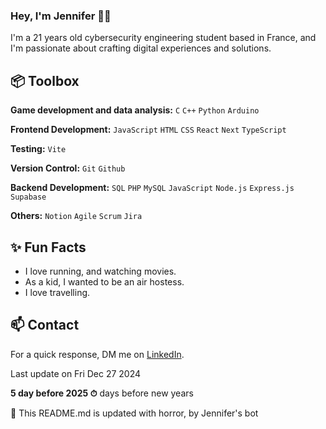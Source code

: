 
### Hey, I'm Jennifer 👋🏽  

I'm a 21 years old cybersecurity engineering student based in France, and I'm passionate about crafting digital experiences and solutions.
 
## 📦 Toolbox

**Game development and data analysis:** `C` `C++` `Python` `Arduino`

**Frontend Development:**  `JavaScript` `HTML` `CSS` `React` `Next` `TypeScript`

**Testing:** `Vite`
 
**Version Control:** `Git` `Github`

**Backend Development:** `SQL`  `PHP`   `MySQL` `JavaScript` `Node.js` `Express.js` `Supabase`

**Others:**  `Notion`  `Agile`  `Scrum` `Jira`
 
## ✨ Fun Facts 

- I love running, and watching movies.
- As a kid, I wanted to be an air hostess.
- I love travelling.

## 📫 Contact

 For a quick response, DM me on [LinkedIn](https://www.linkedin.com/in/jennifer-kouassi-534434233/).
 
 Last update on Fri Dec 27 2024

**5 day before 2025 ⏱** days before new years

🤖 This README.md is updated with horror, by Jennifer's bot
 